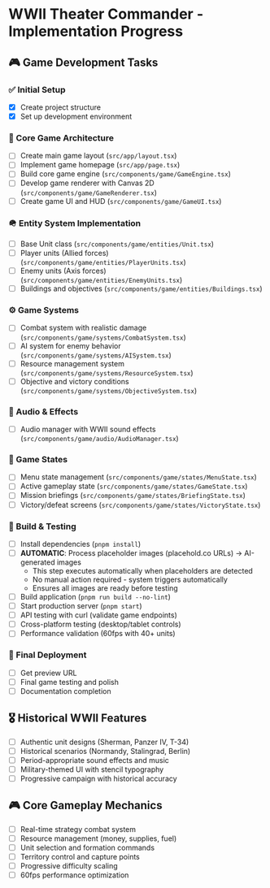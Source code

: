 # WWII Theater Commander - Implementation Progress

## 🎮 Game Development Tasks

### ✅ Initial Setup
- [x] Create project structure
- [x] Set up development environment

### 📁 Core Game Architecture
- [ ] Create main game layout (`src/app/layout.tsx`)
- [ ] Implement game homepage (`src/app/page.tsx`)
- [ ] Build core game engine (`src/components/game/GameEngine.tsx`)
- [ ] Develop game renderer with Canvas 2D (`src/components/game/GameRenderer.tsx`)
- [ ] Create game UI and HUD (`src/components/game/GameUI.tsx`)

### 🪖 Entity System Implementation
- [ ] Base Unit class (`src/components/game/entities/Unit.tsx`)
- [ ] Player units (Allied forces) (`src/components/game/entities/PlayerUnits.tsx`)
- [ ] Enemy units (Axis forces) (`src/components/game/entities/EnemyUnits.tsx`)
- [ ] Buildings and objectives (`src/components/game/entities/Buildings.tsx`)

### ⚙️ Game Systems
- [ ] Combat system with realistic damage (`src/components/game/systems/CombatSystem.tsx`)
- [ ] AI system for enemy behavior (`src/components/game/systems/AISystem.tsx`)
- [ ] Resource management system (`src/components/game/systems/ResourceSystem.tsx`)
- [ ] Objective and victory conditions (`src/components/game/systems/ObjectiveSystem.tsx`)

### 🎵 Audio & Effects
- [ ] Audio manager with WWII sound effects (`src/components/game/audio/AudioManager.tsx`)

### 🎯 Game States
- [ ] Menu state management (`src/components/game/states/MenuState.tsx`)
- [ ] Active gameplay state (`src/components/game/states/GameState.tsx`)
- [ ] Mission briefings (`src/components/game/states/BriefingState.tsx`)
- [ ] Victory/defeat screens (`src/components/game/states/VictoryState.tsx`)

### 🔧 Build & Testing
- [ ] Install dependencies (`pnpm install`)
- [ ] **AUTOMATIC**: Process placeholder images (placehold.co URLs) → AI-generated images
  - This step executes automatically when placeholders are detected
  - No manual action required - system triggers automatically
  - Ensures all images are ready before testing
- [ ] Build application (`pnpm run build --no-lint`)
- [ ] Start production server (`pnpm start`)
- [ ] API testing with curl (validate game endpoints)
- [ ] Cross-platform testing (desktop/tablet controls)
- [ ] Performance validation (60fps with 40+ units)

### 🚀 Final Deployment
- [ ] Get preview URL
- [ ] Final game testing and polish
- [ ] Documentation completion

## 🎖️ Historical WWII Features
- [ ] Authentic unit designs (Sherman, Panzer IV, T-34)
- [ ] Historical scenarios (Normandy, Stalingrad, Berlin)
- [ ] Period-appropriate sound effects and music
- [ ] Military-themed UI with stencil typography
- [ ] Progressive campaign with historical accuracy

## 🎮 Core Gameplay Mechanics
- [ ] Real-time strategy combat system
- [ ] Resource management (money, supplies, fuel)
- [ ] Unit selection and formation commands
- [ ] Territory control and capture points
- [ ] Progressive difficulty scaling
- [ ] 60fps performance optimization